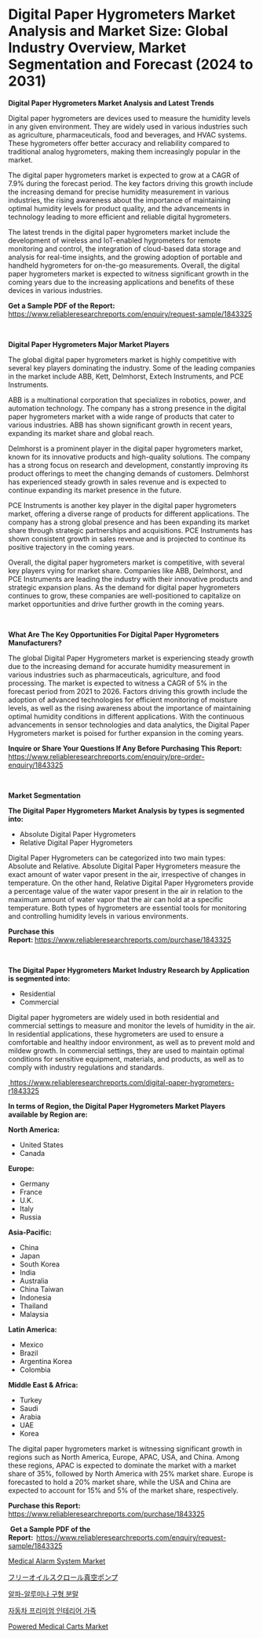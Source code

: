 <p><h1>Digital Paper Hygrometers Market Analysis and Market Size: Global Industry Overview, Market Segmentation and Forecast (2024 to 2031)</h1></p><p><strong>Digital Paper Hygrometers Market Analysis and Latest Trends</strong></p>
<p><p>Digital paper hygrometers are devices used to measure the humidity levels in any given environment. They are widely used in various industries such as agriculture, pharmaceuticals, food and beverages, and HVAC systems. These hygrometers offer better accuracy and reliability compared to traditional analog hygrometers, making them increasingly popular in the market.</p><p>The digital paper hygrometers market is expected to grow at a CAGR of 7.9% during the forecast period. The key factors driving this growth include the increasing demand for precise humidity measurement in various industries, the rising awareness about the importance of maintaining optimal humidity levels for product quality, and the advancements in technology leading to more efficient and reliable digital hygrometers.</p><p>The latest trends in the digital paper hygrometers market include the development of wireless and IoT-enabled hygrometers for remote monitoring and control, the integration of cloud-based data storage and analysis for real-time insights, and the growing adoption of portable and handheld hygrometers for on-the-go measurements. Overall, the digital paper hygrometers market is expected to witness significant growth in the coming years due to the increasing applications and benefits of these devices in various industries.</p></p>
<p><strong>Get a Sample PDF of the Report:&nbsp;</strong> <a href="https://www.reliableresearchreports.com/enquiry/request-sample/1843325">https://www.reliableresearchreports.com/enquiry/request-sample/1843325</a></p>
<p>&nbsp;</p>
<p><strong>Digital Paper Hygrometers Major Market Players</strong></p>
<p><p>The global digital paper hygrometers market is highly competitive with several key players dominating the industry. Some of the leading companies in the market include ABB, Kett, Delmhorst, Extech Instruments, and PCE Instruments.</p><p>ABB is a multinational corporation that specializes in robotics, power, and automation technology. The company has a strong presence in the digital paper hygrometers market with a wide range of products that cater to various industries. ABB has shown significant growth in recent years, expanding its market share and global reach.</p><p>Delmhorst is a prominent player in the digital paper hygrometers market, known for its innovative products and high-quality solutions. The company has a strong focus on research and development, constantly improving its product offerings to meet the changing demands of customers. Delmhorst has experienced steady growth in sales revenue and is expected to continue expanding its market presence in the future.</p><p>PCE Instruments is another key player in the digital paper hygrometers market, offering a diverse range of products for different applications. The company has a strong global presence and has been expanding its market share through strategic partnerships and acquisitions. PCE Instruments has shown consistent growth in sales revenue and is projected to continue its positive trajectory in the coming years.</p><p>Overall, the digital paper hygrometers market is competitive, with several key players vying for market share. Companies like ABB, Delmhorst, and PCE Instruments are leading the industry with their innovative products and strategic expansion plans. As the demand for digital paper hygrometers continues to grow, these companies are well-positioned to capitalize on market opportunities and drive further growth in the coming years.</p></p>
<p>&nbsp;</p>
<p><strong>What Are The Key Opportunities For Digital Paper Hygrometers Manufacturers?</strong></p>
<p><p>The global Digital Paper Hygrometers market is experiencing steady growth due to the increasing demand for accurate humidity measurement in various industries such as pharmaceuticals, agriculture, and food processing. The market is expected to witness a CAGR of 5% in the forecast period from 2021 to 2026. Factors driving this growth include the adoption of advanced technologies for efficient monitoring of moisture levels, as well as the rising awareness about the importance of maintaining optimal humidity conditions in different applications. With the continuous advancements in sensor technologies and data analytics, the Digital Paper Hygrometers market is poised for further expansion in the coming years.</p></p>
<p><strong>Inquire or Share Your Questions If Any Before Purchasing This Report:</strong> <a href="https://www.reliableresearchreports.com/enquiry/pre-order-enquiry/1843325">https://www.reliableresearchreports.com/enquiry/pre-order-enquiry/1843325</a></p>
<p>&nbsp;</p>
<p><strong>Market Segmentation</strong></p>
<p><strong>The Digital Paper Hygrometers Market Analysis by types is segmented into:</strong></p>
<p><ul><li>Absolute Digital Paper Hygrometers</li><li>Relative Digital Paper Hygrometers</li></ul></p>
<p><p>Digital Paper Hygrometers can be categorized into two main types: Absolute and Relative. Absolute Digital Paper Hygrometers measure the exact amount of water vapor present in the air, irrespective of changes in temperature. On the other hand, Relative Digital Paper Hygrometers provide a percentage value of the water vapor present in the air in relation to the maximum amount of water vapor that the air can hold at a specific temperature. Both types of hygrometers are essential tools for monitoring and controlling humidity levels in various environments.</p></p>
<p><strong>Purchase this Report:&nbsp;</strong><a href="https://www.reliableresearchreports.com/purchase/1843325">https://www.reliableresearchreports.com/purchase/1843325</a></p>
<p>&nbsp;</p>
<p><strong>The Digital Paper Hygrometers Market Industry Research by Application is segmented into:</strong></p>
<p><ul><li>Residential</li><li>Commercial</li></ul></p>
<p><p>Digital paper hygrometers are widely used in both residential and commercial settings to measure and monitor the levels of humidity in the air. In residential applications, these hygrometers are used to ensure a comfortable and healthy indoor environment, as well as to prevent mold and mildew growth. In commercial settings, they are used to maintain optimal conditions for sensitive equipment, materials, and products, as well as to comply with industry regulations and standards.</p></p>
<p><a href="https://www.reliableresearchreports.com/digital-paper-hygrometers-r1843325">&nbsp;https://www.reliableresearchreports.com/digital-paper-hygrometers-r1843325</a></p>
<p><strong>In terms of Region, the Digital Paper Hygrometers Market Players available by Region are:</strong></p>
<p>
    <p> <strong> North America: </strong>
        <ul>
            <li>United States</li>
            <li>Canada</li>
        </ul>
        </p> 
    <p> <strong> Europe: </strong>
        <ul>
            <li>Germany</li>
            <li>France</li>
            <li>U.K.</li>
            <li>Italy</li>
            <li>Russia</li>
        </ul>
        </p> 
    <p> <strong> Asia-Pacific: </strong>
        <ul>
            <li>China</li>
            <li>Japan</li>
            <li>South Korea</li>
            <li>India</li>
            <li>Australia</li>
            <li>China Taiwan</li>
            <li>Indonesia</li>
            <li>Thailand</li>
            <li>Malaysia</li>
        </ul>
        </p> 
    <p> <strong> Latin America: </strong>
        <ul>
            <li>Mexico</li>
            <li>Brazil</li>
            <li>Argentina Korea</li>
            <li>Colombia</li>
        </ul>
        </p> 
    <p> <strong> Middle East & Africa: </strong>
        <ul>
            <li>Turkey</li>
            <li>Saudi</li>
            <li>Arabia</li>
            <li>UAE</li>
            <li>Korea</li>
        </ul>
    </p>
    </p>
<p><p>The digital paper hygrometers market is witnessing significant growth in regions such as North America, Europe, APAC, USA, and China. Among these regions, APAC is expected to dominate the market with a market share of 35%, followed by North America with 25% market share. Europe is forecasted to hold a 20% market share, while the USA and China are expected to account for 15% and 5% of the market share, respectively.</p></p>
<p><strong>Purchase this Report: </strong><a href="https://www.reliableresearchreports.com/purchase/1843325">https://www.reliableresearchreports.com/purchase/1843325</a></p>
<p>&nbsp;<strong>Get a Sample PDF of the Report:&nbsp;&nbsp;</strong><a href="https://www.reliableresearchreports.com/enquiry/request-sample/1843325">https://www.reliableresearchreports.com/enquiry/request-sample/1843325</a></p>
<p><strong></strong></p>
<p><p><a href="https://github.com/FassouRP/Market-Research-Report-List-5/blob/main/medical-alarm-system-market.md">Medical Alarm System Market</a></p><p><a href="https://github.com/CarlieShields/Market-Research-Report-List-1/blob/main/6890393164009.md">フリーオイルスクロール真空ポンプ</a></p><p><a href="https://github.com/AlbertotDouglas44367/Market-Research-Report-List-2/blob/main/8050640176703.md">알파-알루미나 구형 분말</a></p><p><a href="https://github.com/raap8632/Market-Research-Report-List-2/blob/main/7746792176704.md">자동차 프리미엄 인테리어 가죽</a></p><p><a href="https://github.com/kaiserrayhan25/Market-Research-Report-List-1/blob/main/powered-medical-carts-market.md">Powered Medical Carts Market</a></p></p>